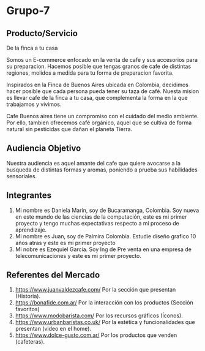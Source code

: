# Grupo-7

## Producto/Servicio
De la finca a tu casa

Somos un E-commerce enfocado en la venta de cafe y sus accesorios para su preparacion. Hacemos posible que tengas granos de cafe de distintas regiones, molidos a medida para tu forma de preparacion favorita. 

Inspirados en la Finca de Buenos Aires ubicada en Colombia, decidimos hacer posible que cada persona pueda tener su taza de café. Nuesta mision es llevar cafe de la finca a tu casa, que complementa la forma en la que trabajamos y vivimos.

Cafe Buenos aires tiene un compromiso con el cuidado del medio ambiente. Por ello, tambien ofrecemos café orgánico, aquel que se cultiva de forma natural sin pesticidas que dañan el planeta Tierra.


## Audiencia Objetivo
Nuestra audiencia es aquel amante del cafe que quiere avocarse a la busqueda de distintas formas y aromas, poniendo a prueba sus habilidades sensoriales. 

## Integrantes 
1. Mi nombre es Daniela Marín, soy de Bucaramanga, Colombia. Soy nueva en este mundo de las ciencias de la computación, este es mi primer proyecto y tengo muchas expectativas respecto a mi proceso de aprendizaje. 
2. Mi nombre es Juan, soy de Palmira Colombia. Estudie diseño grafico 10 años atras  y este es mi primer proyecto
3. Mi nobre es Ezequiel Garcia. Soy Ing de Pre venta en una empresa de telecomunicaciones y este es mi primer proyecto.

## Referentes del Mercado
1. https://www.juanvaldezcafe.com/ Por la sección que presentan (Historia).
2. https://bonafide.com.ar/ Por la interacción con los productos (Sección favoritos)
3. https://www.modobarista.com/ Por los recursos gráficos (Íconos).
4. https://www.urbanbaristas.co.uk/  Por la estética y funcionalidades que presentan (video en el home).
5. https://www.dolce-gusto.com.ar/ Por los productos que venden (cafeteras). 
